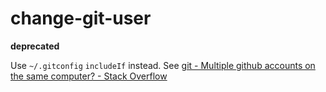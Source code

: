 # change-git-user

**deprecated**

Use `~/.gitconfig` `includeIf` instead.
See [git - Multiple github accounts on the same computer? - Stack Overflow](https://stackoverflow.com/questions/3860112/multiple-github-accounts-on-the-same-computer)
